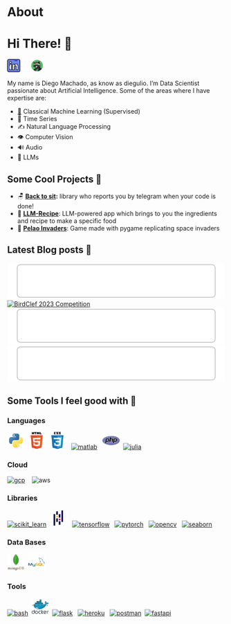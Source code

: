 # About
# Hi There!  **👋**

<p align="left">
<a href="https://www.linkedin.com/in/dieguliomachado/" target="_blank"><img height="30" src="statics/linkedin.png"></a>&nbsp;&nbsp;&nbsp;&nbsp;&nbsp;
<a href="https://diegulio.github.io" target="_blank"><img height="30" src="statics/logo.png"></a>&nbsp;&nbsp;&nbsp;&nbsp;&nbsp;
</p>

My name is Diego Machado, as know as diegulio. I’m Data Scientist passionate about Artificial Intelligence. Some of the areas where I have expertise are:

- **[🎻](https://emojipedia.org/violin/)** Classical Machine Learning (Supervised)
- 📆 Time Series
- ✍️ Natural Language Processing
- 👁️ Computer Vision
- 🔊 Audio
- 📔 LLMs

## Some Cool Projects 🚀


- 🪑 **[Back to sit](https://pypi.org/project/back-to-sit/):** library who reports you by telegram when your code is done!
- 🍝 **[LLM-Recipe](https://github.com/diegulio/llm-recipe)**: LLM-powered app which brings to you the ingredients and recipe to make a specific food
- 👾 **[Pelao Invaders](https://github.com/diegulio/Pelao_invaders)**: Game made with pygame replicating space invaders

## Latest Blog posts 🦝 

<!-- BLOG-POST-LIST:START -->
<!-- Workflow 1 -->
<!-- BLOG-POST-LIST:END -->
<!-- blog-post-list:start -->
[![Iniciando en LLM: Crea tu primera aplicación con LangChain y ChatGPT](https://raw.githubusercontent.com/diegulio/diegulio/main/blog-post-list-output/diegulio's_blog🎯/Iniciando_en_LLM__Crea_tu_primera_aplicación_con_LangChain_y_ChatGPT.svg)](https://diegulio.github.io/posts/llm-recipe/main.html)
[![BirdClef 2023 Competition](https://raw.githubusercontent.com/diegulio/diegulio/main/blog-post-list-output/diegulio's_blog🎯/BirdClef_2023_Competition.svg)](https://diegulio.github.io/posts/birdclef2023/main.html)
[![Back To Sit](https://raw.githubusercontent.com/diegulio/diegulio/main/blog-post-list-output/diegulio's_blog🎯/Back_To_Sit.svg)](https://diegulio.github.io/posts/back_to_sit/main.html)
[![Identificando desastres en Twitter con NLP](https://raw.githubusercontent.com/diegulio/diegulio/main/blog-post-list-output/diegulio's_blog🎯/Identificando_desastres_en_Twitter_con_NLP.svg)](https://diegulio.github.io/posts/kaggle_nlp_disaster/main.html)


<!-- blog-post-list:end -->

## Some Tools I feel good with 🔨


<p align="left"> 

### Languages

<a href="https://www.python.org" target="_blank" rel="noreferrer"> <img src="https://raw.githubusercontent.com/devicons/devicon/master/icons/python/python-original.svg" alt="python" width="40" height="40"/></a>&nbsp;
<a href="https://www.w3.org/html/" target="_blank" rel="noreferrer"> <img src="https://raw.githubusercontent.com/devicons/devicon/master/icons/html5/html5-original-wordmark.svg" alt="html5" width="40" height="40"/></a>&nbsp;
<a href="https://www.w3schools.com/css/" target="_blank" rel="noreferrer"> <img src="https://raw.githubusercontent.com/devicons/devicon/master/icons/css3/css3-original-wordmark.svg" alt="css3" width="40" height="40"/></a> &nbsp;
<a href="https://www.mathworks.com/" target="_blank" rel="noreferrer"> <img src="https://upload.wikimedia.org/wikipedia/commons/2/21/Matlab_Logo.png" alt="matlab" width="40" height="40"/></a> &nbsp;
<a href="https://www.php.net" target="_blank" rel="noreferrer"> <img src="https://raw.githubusercontent.com/devicons/devicon/master/icons/php/php-original.svg" alt="php" width="40" height="40"/></a>&nbsp;
<a href="https://julialang.org/" target="_blank" rel="noreferrer"> <img src="https://julialang.org/assets/infra/logo.svg" alt="julia" width="40" height="40"/></a>&nbsp;

### Cloud 
 <a href="https://cloud.google.com" target="_blank" rel="noreferrer"> <img src="https://www.vectorlogo.zone/logos/google_cloud/google_cloud-icon.svg" alt="gcp" width="40" height="40"/></a>&nbsp;&nbsp;&nbsp;
 <a> <img src="https://upload.wikimedia.org/wikipedia/commons/thumb/9/93/Amazon_Web_Services_Logo.svg/2560px-Amazon_Web_Services_Logo.svg.png" alt="aws" width="40" height="40"/></a>&nbsp;

### Libraries

<a href="https://scikit-learn.org/" target="_blank" rel="noreferrer"> <img src="https://upload.wikimedia.org/wikipedia/commons/0/05/Scikit_learn_logo_small.svg" alt="scikit_learn" width="40" height="40"/></a>&nbsp;
<a href="https://pandas.pydata.org/" target="_blank" rel="noreferrer"> <img src="https://raw.githubusercontent.com/devicons/devicon/2ae2a900d2f041da66e950e4d48052658d850630/icons/pandas/pandas-original.svg" alt="pandas" width="40" height="40"/></a> &nbsp;
<a href="https://www.tensorflow.org" target="_blank" rel="noreferrer"> <img src="https://www.vectorlogo.zone/logos/tensorflow/tensorflow-icon.svg" alt="tensorflow" width="40" height="40"/></a> &nbsp;
<a href="https://pytorch.org/" target="_blank" rel="noreferrer"> <img src="https://www.vectorlogo.zone/logos/pytorch/pytorch-icon.svg" alt="pytorch" width="40" height="40"/></a> &nbsp;
<a href="https://opencv.org/" target="_blank" rel="noreferrer"> <img src="https://www.vectorlogo.zone/logos/opencv/opencv-icon.svg" alt="opencv" width="40" height="40"/></a> &nbsp;
<a href="https://seaborn.pydata.org/" target="_blank" rel="noreferrer"> <img src="https://seaborn.pydata.org/_images/logo-mark-lightbg.svg" alt="seaborn" width="40" height="40"/></a>


### Data Bases

<a href="https://www.mongodb.com/" target="_blank" rel="noreferrer"> <img src="https://raw.githubusercontent.com/devicons/devicon/master/icons/mongodb/mongodb-original-wordmark.svg" alt="mongodb" width="40" height="40"/></a>&nbsp;
<a href="https://www.mysql.com/" target="_blank" rel="noreferrer"> <img src="https://raw.githubusercontent.com/devicons/devicon/master/icons/mysql/mysql-original-wordmark.svg" alt="mysql" width="40" height="40"/></a> 

### Tools

<a href="https://www.gnu.org/software/bash/" target="_blank" rel="noreferrer"> <img src="https://www.vectorlogo.zone/logos/gnu_bash/gnu_bash-icon.svg" alt="bash" width="40" height="40"/></a>&nbsp;
<a href="https://www.docker.com/" target="_blank" rel="noreferrer"> <img src="https://raw.githubusercontent.com/devicons/devicon/master/icons/docker/docker-original-wordmark.svg" alt="docker" width="40" height="40"/></a>&nbsp;
<a href="https://flask.palletsprojects.com/" target="_blank" rel="noreferrer"> <img src="https://www.vectorlogo.zone/logos/pocoo_flask/pocoo_flask-icon.svg" alt="flask" width="40" height="40"/></a> &nbsp;
<a href="https://heroku.com" target="_blank" rel="noreferrer"> <img src="https://www.vectorlogo.zone/logos/heroku/heroku-icon.svg" alt="heroku" width="40" height="40"/></a> &nbsp;
<a href="https://postman.com" target="_blank" rel="noreferrer"> <img src="https://www.vectorlogo.zone/logos/getpostman/getpostman-icon.svg" alt="postman" width="40" height="40"/></a>&nbsp;
<a href="https://www.fastapi.com/" target="_blank" rel="noreferrer"> <img src="https://fastapi.tiangolo.com/img/logo-margin/logo-teal.png" alt="fastapi" width="40" height="40"/></a>





</p>


